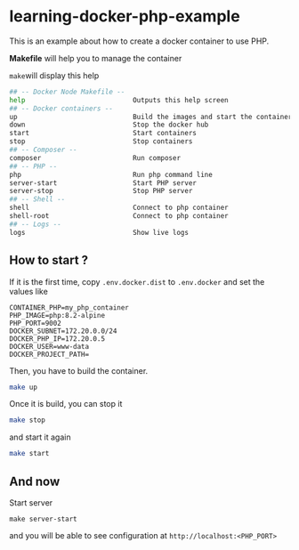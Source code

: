 # learning-docker-php-example

This is an example about how to create a docker container to use PHP.

**Makefile** will help you to manage the container

`make`will display this help

```bash
## -- Docker Node Makefile --  
help                           Outputs this help screen
## -- Docker containers --     
up                             Build the images and start the containers
down                           Stop the docker hub
start                          Start containers
stop                           Stop containers
## -- Composer --              
composer                       Run composer
## -- PHP --                   
php                            Run php command line
server-start                   Start PHP server
server-stop                    Stop PHP server
## -- Shell --                 
shell                          Connect to php container
shell-root                     Connect to php container
## -- Logs --                  
logs                           Show live logs
```

## How to start ?

If it is the first time, copy `.env.docker.dist` to `.env.docker` and set the values like

```
CONTAINER_PHP=my_php_container
PHP_IMAGE=php:8.2-alpine
PHP_PORT=9002
DOCKER_SUBNET=172.20.0.0/24
DOCKER_PHP_IP=172.20.0.5
DOCKER_USER=www-data
DOCKER_PROJECT_PATH=
```

Then, you have to build the container.

```bash
make up
```
Once it is build, you can stop it

```bash
make stop
```
and start it again

```bash
make start
```

## And now

Start server
```shell
make server-start
```

and you will be able to see configuration at `http://localhost:<PHP_PORT>`
